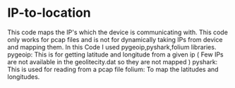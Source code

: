 # IP-to-location
This code maps the IP's which the device is communicating with.
This code only works for pcap files and is not for dynamically taking IPs from device and mapping them.
In this Code I used pygeoip,pyshark,folium libraries.
pygeoip: This is for getting latitude and longitude from a given ip ( Few IPs are not available in the geolitecity.dat so they are not mapped )
pyshark: This is used for reading from a pcap file
folium: To map the latitudes and longitudes.
